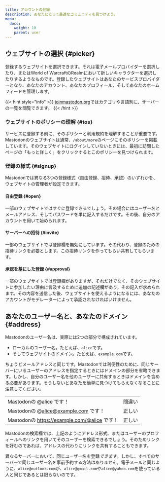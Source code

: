 ```yaml
---
title: アカウントの登録
description: あなたにとって最適なコミュニティを見つけよう。
menu:
  docs:
    weight: 10
    parent: user
---
```


## ウェブサイトの選択 {#picker}

登録するウェブサイトを選択できます。それは電子メールプロバイダーを選択したり、またはWorld of WarcraftのRealmにおいて新しいキャラクターを選択したりするようなものです。登録したウェブサイトはあなたのサービスプロバイダーとなり、あなたのアカウント、あなたのプロフィール、そしてあなたのホームフィードを管理します。

{{< hint style="info" >}}
[joinmastodon.org](https://joinmastodon.org/#getting-started)ではカテゴリや言語別に、サーバーの一覧を閲覧できます。
{{< /hint >}}

### ウェブサイトのポリシーの理解 {#tos}

サービスに登録する前に、そのポリシーと利用規約を理解することが重要です。Mastodonのウェブサイトは通常、`/about/more`のページにそのポリシーを掲載しています。そのウェブサイトにログインしていないときには、最初に訪問したページの「もっと詳しく」をクリックするとこのポリシーを見つけられます。

### 登録の様式 {#signup}

Mastodonでは異なる3つの登録様式（自由登録、招待、承認）のいずれかを、ウェブサイトの管理者が設定できます。

#### 自由登録 {#open}

一部のウェブサイトではすぐに登録できるでしょう。その場合にはユーザー名とメールアドレス、そしてパスワードを単に記入するだけです。その後、自分のアカウントを用いて始められます。

#### サーバーへの招待 {#invite}

一部のウェブサイトでは登録欄を無効にしています。その代わり、登録のための招待リンクを必要とします。この招待リンクを作ってもらい共有してもらいます。

#### 承認を基にした登録 {#approval}

一部のウェブサイトでは登録欄がありますが、それだけでなく、そのウェブサイトに参加したい理由に言及するために追加の記述欄があり，その記入が求められます。その内容を送信した後、ウェブサイトを使えるようになるには、あなたのアカウントがモデレーターによって承認されなければいけません。

## あなたのユーザー名と、あなたのドメイン {#address}

Mastodonのユーザー名は、実際には2つの部分で構成されています。

* ローカルのユーザー名。たとえば、`alice`です。
* そしてウェブサイトのドメイン。たとえば、`example.com`です。

ちょうどメールアドレスと同じです。Mastodonでは利便性のために、同じサーバーにいるユーザーのアドレスを指定するときにはドメインの部分を省略できます。しかし、自分のユーザー名を他のユーザーに共有するときはドメインを含める必要があります。そうしないとあなたを簡単に見つけてもらえなくなることに注意してください。

|  |  |
| :--- | :--- |
| Mastodonの @alice です！ | 間違い |
| Mastodonの @alice@example.com です！ | 正しい |
| Mastodonの https://example.com/@alice です！ | 正しい |

Mastodonの検索欄では、上記のようにアドレス形式、またはユーザーのプロフィールへのリンクを用いてそのユーザーを検索できるでしょう。そのためリンクを好むのであれば、アドレスの代わりにリンクを共有することもできます。

異なるサーバーにおいて、同じユーザー名を登録*できます*。しかし、すべてのサーバーで同じユーザー名を事前予約する方法はありません。電子メールと同じように、`alice@outlook.com`が、`alice@gmail.com`や`alice@yahoo.com`を使っている人と同じであるとは限らないのです。
